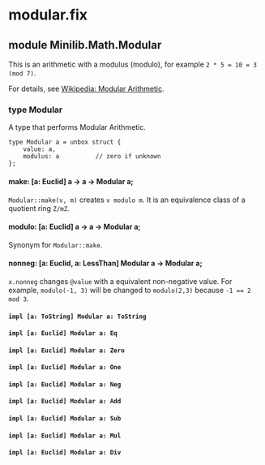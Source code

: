 # modular.fix

## module Minilib.Math.Modular

This is an arithmetic with a modulus (modulo), for example `2 * 5 = 10 = 3 (mod 7)`.

For details, see [Wikipedia: Modular Arithmetic](https://en.wikipedia.org/wiki/Modular_arithmetic).

### type Modular

A type that performs Modular Arithmetic.

```
type Modular a = unbox struct {
    value: a,
    modulus: a          // zero if unknown
};
```
#### make: [a: Euclid] a -> a -> Modular a;

`Modular::make(v, m)` creates `v modulo m`.
It is an equivalence class of a quotient ring `Z/mZ`.

#### modulo: [a: Euclid] a -> a -> Modular a;

Synonym for `Modular::make`.

#### nonneg: [a: Euclid, a: LessThan] Modular a -> Modular a;

`x.nonneg` changes `@value` with a equivalent non-negative value.
For example, `modulo(-1, 3)` will be changed to `modulo(2,3)`
because `-1 == 2 mod 3`.

#### `impl [a: ToString] Modular a: ToString`

#### `impl [a: Euclid] Modular a: Eq`

#### `impl [a: Euclid] Modular a: Zero`

#### `impl [a: Euclid] Modular a: One`

#### `impl [a: Euclid] Modular a: Neg`

#### `impl [a: Euclid] Modular a: Add`

#### `impl [a: Euclid] Modular a: Sub`

#### `impl [a: Euclid] Modular a: Mul`

#### `impl [a: Euclid] Modular a: Div`

